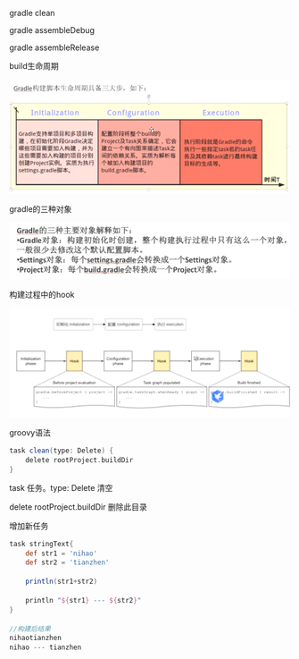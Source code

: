 gradle clean

gradle assembleDebug

gradle assembleRelease



build生命周期



![image-20220411184605533](Gradle.assets/image-20220411184605533.png)



gradle的三种对象

![image-20220411191630516](Gradle.assets/image-20220411191630516.png)



构建过程中的hook

![image-20220411191850525](Gradle.assets/image-20220411191850525.png)





groovy语法

```groovy
task clean(type: Delete) {
    delete rootProject.buildDir
}
```

task 任务。type: Delete 清空  

 delete rootProject.buildDir 删除此目录



增加新任务

```groovy
task stringText{
    def str1 = 'nihao'
    def str2 = 'tianzhen'

    println(str1+str2)

    println "${str1} --- ${str2}"
}

//构建后结果  
nihaotianzhen
nihao --- tianzhen

```
